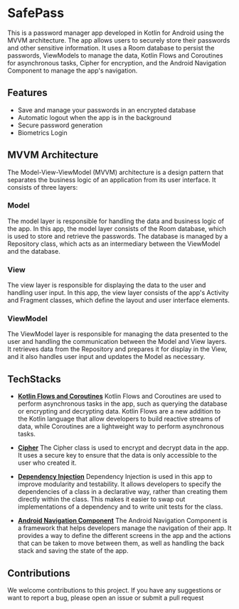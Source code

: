 # SafePass
This is a password manager app developed in Kotlin for Android using the MVVM architecture. The app allows users to securely store their passwords and other sensitive information. It uses a Room database to persist the passwords, ViewModels to manage the data, Kotlin Flows and Coroutines for asynchronous tasks, Cipher for encryption, and the Android Navigation Component to manage the app's navigation.

## Features
  - Save and manage your passwords in an encrypted database
  - Automatic logout when the app is in the background
  - Secure password generation
  - Biometrics Login

## MVVM Architecture
The Model-View-ViewModel (MVVM) architecture is a design pattern that separates the business logic of an application from its user interface. It consists of three layers:

### Model
The model layer is responsible for handling the data and business logic of the app. In this app, the model layer consists of the Room database, which is used to store and retrieve the passwords. The database is managed by a Repository class, which acts as an intermediary between the ViewModel and the database.

### View
The view layer is responsible for displaying the data to the user and handling user input. In this app, the view layer consists of the app's Activity and Fragment classes, which define the layout and user interface elements.

### ViewModel
The ViewModel layer is responsible for managing the data presented to the user and handling the communication between the Model and View layers. It retrieves data from the Repository and prepares it for display in the View, and it also handles user input and updates the Model as necessary.

## TechStacks
  - [**Kotlin Flows and Coroutines**](https://kotlinlang.org/docs/reference/coroutines-overview.html)
    Kotlin Flows and Coroutines are used to perform asynchronous tasks in the app, such as querying the database or encrypting and decrypting data. Kotlin Flows are a new addition to the Kotlin language that allow developers to build reactive streams of data, while Coroutines are a lightweight way to perform asynchronous tasks.
    
  - [**Cipher**](https://developer.android.com/reference/javax/crypto/Cipher)
    The Cipher class is used to encrypt and decrypt data in the app. It uses a secure key to ensure that the data is only accessible to the user who created it.
    
  - [**Dependency Injection**](https://en.wikipedia.org/wiki/Dependency_injection)
    Dependency Injection is used in this app to improve modularity and testability. It allows developers to specify the dependencies of a class in a declarative way, rather than creating them directly within the class. This makes it easier to swap out implementations of a dependency and to write unit tests for the class.
    
  - [**Android Navigation Component**](https://developer.android.com/guide/navigation)
    The Android Navigation Component is a framework that helps developers manage the navigation of their app. It provides a way to define the different screens in the app and the actions that can be taken to move between them, as well as handling the back stack and saving the state of the app.

## Contributions
We welcome contributions to this project. If you have any suggestions or want to report a bug, please open an issue or submit a pull request

